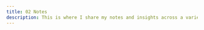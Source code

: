 ```yaml
---
title: 02 Notes
description: This is where I share my notes and insights across a variety of topics. This page serves as a personal repository of knowledge of anything I feel like sharing at the moment.
---
```


